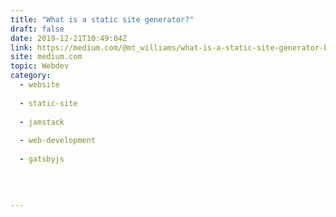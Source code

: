 ```yaml
---
title: "What is a static site generator?"
draft: false
date: 2019-12-21T10:49:04Z
link: https://medium.com/@mt_williams/what-is-a-static-site-generator-bca35ae7fadc?source=rss------jamstack-5&utm_medium=RSS&utm_source=hune
site: medium.com
topic: Webdev
category:
  - website
  
  - static-site
  
  - jamstack
  
  - web-development
  
  - gatsbyjs
  
   
  

---
```

